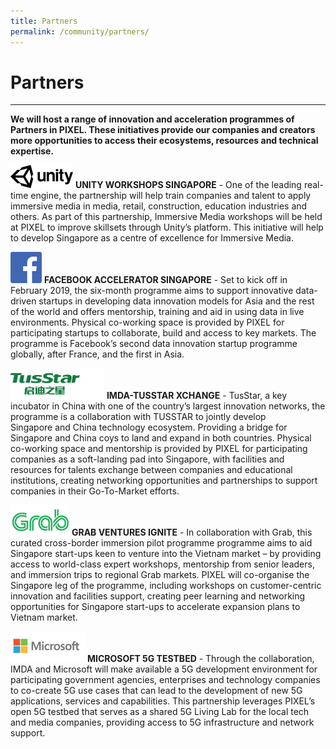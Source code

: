 ```yaml
---
title: Partners
permalink: /community/partners/
---
```

# Partners
---

**We will host a range of innovation and acceleration programmes of Partners in PIXEL. These initiatives provide our companies and creators more opportunities to access their ecosystems, resources and technical expertise.**


![](/images/partners/unity_logo_black.png)
**UNITY WORKSHOPS SINGAPORE** - One of the leading real-time engine, the partnership will help train companies and talent to apply immersive media in media, retail, construction, education industries and others. As part of this partnership, Immersive Media workshops will be held at PIXEL to improve skillsets through Unity’s platform. This initiative will help to develop Singapore as a centre of excellence for Immersive Media.


![](/images/partners/FB_Logo.png)
**FACEBOOK ACCELERATOR SINGAPORE** - Set to kick off in February 2019, the six-month programme aims to support innovative data-driven startups in developing data innovation models for Asia and the rest of the world and offers mentorship, training and aid in using data in live environments. Physical co-working space is provided by PIXEL for participating startups to collaborate, build and access to key markets. The programme is Facebook’s second data innovation startup programme globally, after France, and the first in Asia.

![](/images/partners/tuustar-resized.png)
**IMDA-TUSSTAR XCHANGE** - TusStar, a key incubator in China with one of the country’s largest innovation networks, the programme is a collaboration with TUSSTAR to jointly develop Singapore and China technology ecosystem. Providing a bridge for Singapore and China coys to land and expand in both countries. Physical co-working space and mentorship is provided by PIXEL for participating companies as a soft-landing pad into Singapore, with facilities and resources for talents exchange between companies and educational institutions, creating networking opportunities and partnerships to support companies in their Go-To-Market efforts.


![](/images/partners/grab-resized.png)
**GRAB VENTURES IGNITE** - In collaboration with Grab, this curated cross-border immersion pilot programme programme aims to aid Singapore start-ups keen to venture into the Vietnam market – by providing access to world-class expert workshops, mentorship from senior leaders, and immersion trips to regional Grab markets. PIXEL will co-organise the Singapore leg of the programme, including workshops on customer-centric innovation and facilities support, creating peer learning and networking opportunities for Singapore start-ups to accelerate expansion plans to Vietnam market.

![](/images/partners/Microsoft-resized.png)
**MICROSOFT 5G TESTBED** - Through the collaboration, IMDA and Microsoft will make available a 5G development environment for participating government agencies, enterprises and technology companies to co-create 5G use cases that can lead to the development of new 5G applications, services and capabilities. This partnership leverages PIXEL’s open 5G testbed that serves as a shared 5G Living Lab for the local tech and media companies, providing access to 5G infrastructure and network support.
